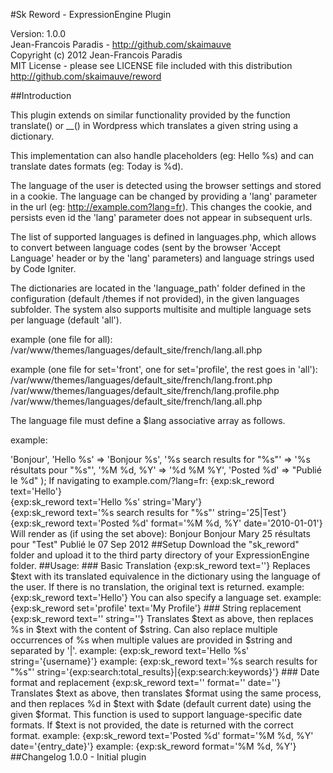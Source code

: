 #Sk Reword - ExpressionEngine Plugin

Version: 1.0.0<br />
Jean-Francois Paradis - http://github.com/skaimauve<br />
Copyright (c) 2012 Jean-Francois Paradis<br />
MIT License - please see LICENSE file included with this distribution<br />
http://github.com/skaimauve/reword

##Introduction

This plugin extends on similar functionality provided by the function translate() or __() in Wordpress which translates a given string using a dictionary. 

This implementation can also handle placeholders (eg: Hello %s) and can translate dates formats (eg: Today is %d).

The language of the user is detected using the browser settings and stored in a cookie. The language can be changed by providing a 'lang' parameter in the url (eg: http://example.com?lang=fr). This changes the cookie, and persists even id the 'lang' parameter does not appear in subsequent urls.

The list of supported languages is defined in languages.php, which allows to convert between language codes (sent by the browser 'Accept Language' header or by the 'lang' parameters) and language strings used by Code Igniter.

The dictionaries are located in the 'language_path' folder defined in the configuration (default /themes if not provided), in the given languages subfolder. The system also supports multisite and multiple language sets per language (default 'all').

example (one file for all):
/var/www/themes/languages/default_site/french/lang.all.php

example (one file for set='front', one for set='profile', the rest goes in 'all'): 
/var/www/themes/languages/default_site/french/lang.front.php
/var/www/themes/languages/default_site/french/lang.profile.php
/var/www/themes/languages/default_site/french/lang.all.php

The language file must define a $lang associative array as follows.

example: 

<?php
$lang = array(
'Hello' => 'Bonjour',
'Hello %s' => 'Bonjour %s',
'%s search results for "%s"' => '%s résultats pour "%s"',
'%M %d, %Y' => '%d %M %Y',
'Posted %d' => "Publié le %d"
);

If navigating to example.com/?lang=fr:

{exp:sk_reword text='Hello'}<br />
{exp:sk_reword text='Hello %s' string='Mary'}<br />
{exp:sk_reword text='%s search results for "%s"' string='25|Test'}<br />
{exp:sk_reword text='Posted %d' format='%M %d, %Y' date='2010-01-01'}

Will render as (if using the set above):

Bonjour
Bonjour Mary
25 résultats pour "Test"
Publié le 07 Sep 2012

##Setup

Download the "sk_reword" folder and upload it to the third party directory of your ExpressionEngine folder.

##Usage:

### Basic Translation

{exp:sk_reword text=''}

Replaces $text with its translated equivalence in the dictionary using the language of the user. If there is no translation, the original text is returned.

example: {exp:sk_reword text='Hello'}  

You can also specify a language set.

example: {exp:sk_reword set='profile' text='My Profile'}  

### String replacement

{exp:sk_reword text='' string=''}

Translates $text as above, then replaces %s in $text with the content of $string. Can also replace multiple occurrences of %s when multiple values are provided in $string and separated by '|'. 

example: {exp:sk_reword text='Hello %s' string='{username}'}  
example: {exp:sk_reword text='%s search results for "%s"' string='{exp:search:total_results}|{exp:search:keywords}'}  

### Date format and replacement

{exp:sk_reword text='' format='' date=''}

Translates $text as above, then translates $format using the same process, and then replaces %d in $text with $date (default current date) using the given $format. This function is used to support language-specific date formats. If $text is not provided, the date is returned with the correct format.

example: {exp:sk_reword text='Posted %d' format='%M %d, %Y' date='{entry_date}'}
example: {exp:sk_reword format='%M %d, %Y'}

##Changelog

1.0.0 - Initial plugin